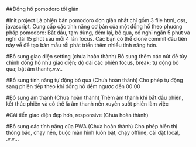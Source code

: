 ##Đồng hồ pomodoro tối giản

#Init project
Là phiên bản pomodoro đơn giản nhất chỉ gồm 3 file html, css, javascript. Cung cấp các tính năng cơ bản của một đồng hồ theo phương pháp pomodoro: Bắt đầu, tạm dừng, đếm lại, bỏ qua, có nghỉ ngắn 5 phút và nghỉ dài 15 phút sau mỗi 4 lần focus. Các bạn có thể clone commit đầu tiên này về để tạo bản mẫu rồi phát triển thêm nhiều tính năng hơn.

#Bổ sung giao diện setting (chưa hoàn thành)
Bổ sung thêm các nút để tùy chỉnh đồng hồ như giao diện; độ dài các phiên focus, break; tự động bỏ qua; bật âm thanh;.v.v..

#Bổ sung tính năng tự động bỏ qua (Chưa hoàn thành)
Cho phép tự động sang phiên tiếp theo khi đồng hồ đếm ngược đến 00:00

#Bổ sung âm thanh (Chưa hoàn thành)
Thêm âm thanh khi bắt đầu phiên, kết thúc phiên và có thể là âm thanh nền xuyên suốt phiên làm việc

#Cải tiến giao diện đẹp hơn, responsive (Chưa hoàn thành)

#Bổ sung các tính năng của PWA (Chưa hoàn thành)
Cho phép hiển thị thông báo, chạy nền, buộc màn hình luôn bật, chạy offline, cài đặt local, .v.v...
